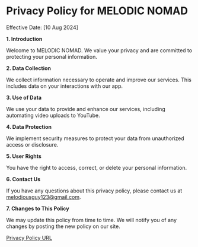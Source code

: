# Privacy Policy for MELODIC NOMAD

Effective Date: [10 Aug 2024]

**1. Introduction**

Welcome to MELODIC NOMAD. We value your privacy and are committed to protecting your personal information.

**2. Data Collection**

We collect information necessary to operate and improve our services. This includes data on your interactions with our app.

**3. Use of Data**

We use your data to provide and enhance our services, including automating video uploads to YouTube.

**4. Data Protection**

We implement security measures to protect your data from unauthorized access or disclosure.

**5. User Rights**

You have the right to access, correct, or delete your personal information. 

**6. Contact Us**

If you have any questions about this privacy policy, please contact us at melodiousguy123@gmail.com.

**7. Changes to This Policy**

We may update this policy from time to time. We will notify you of any changes by posting the new policy on our site.

[Privacy Policy URL](https://github.com/avinash979309/melodic-nomad-docs/blob/main/privacy-policy.md)


